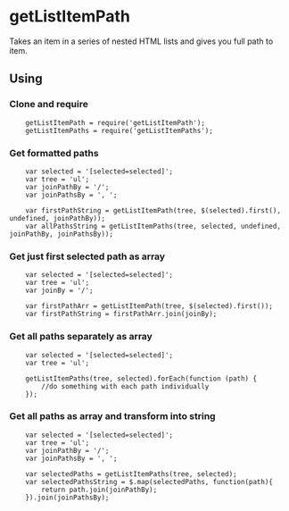 # getListItemPath
Takes an item in a series of nested HTML lists and gives you full path to item.

## Using

### Clone and require
```
    getListItemPath = require('getListItemPath');
    getListItemPaths = require('getListItemPaths');
```

### Get formatted paths
```
    var selected = '[selected=selected]';
    var tree = 'ul';
    var joinPathBy = '/';
    var joinPathsBy = ', ';

    var firstPathString = getListItemPath(tree, $(selected).first(), undefined, joinPathBy));
    var allPathsString = getListItemPaths(tree, selected, undefined, joinPathBy, joinPathsBy));
```

### Get just first selected path as array
```
    var selected = '[selected=selected]';
    var tree = 'ul';
    var joinBy = '/';

    var firstPathArr = getListItemPath(tree, $(selected).first());
    var firstPathString = firstPathArr.join(joinBy);
```

### Get all paths separately as array
```
    var selected = '[selected=selected]';
    var tree = 'ul';

    getListItemPaths(tree, selected).forEach(function (path) {
        //do something with each path individually
    });
```

### Get all paths as array and transform into string
```
    var selected = '[selected=selected]';
    var tree = 'ul';
    var joinPathBy = '/';
    var joinPathsBy = ', ';
    
    var selectedPaths = getListItemPaths(tree, selected);
    var selectedPathsString = $.map(selectedPaths, function(path){
        return path.join(joinPathBy);
    }).join(joinPathsBy);
```
